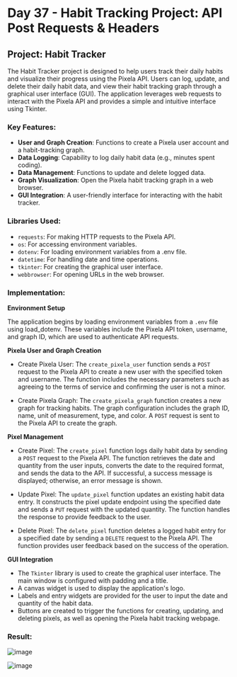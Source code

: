 # Day 37 - Habit Tracking Project: API Post Requests & Headers

## Project: Habit Tracker

The Habit Tracker project is designed to help users track their daily habits and visualize their progress using the Pixela API. Users can log, update, and delete their daily habit data, and view their habit tracking graph through a graphical user interface (GUI). The application leverages web requests to interact with the Pixela API and provides a simple and intuitive interface using Tkinter.


### Key Features:

- **User and Graph Creation**: Functions to create a Pixela user account and a habit-tracking graph.
- **Data Logging**: Capability to log daily habit data (e.g., minutes spent coding).
- **Data Management**: Functions to update and delete logged data.
- **Graph Visualization**: Open the Pixela habit tracking graph in a web browser.
- **GUI Integration**: A user-friendly interface for interacting with the habit tracker.


### Libraries Used:

- `requests`: For making HTTP requests to the Pixela API.
- `os`: For accessing environment variables.
- `dotenv`: For loading environment variables from a .env file.
- `datetime`: For handling date and time operations.
- `tkinter`: For creating the graphical user interface.
- `webbrowser`: For opening URLs in the web browser.


### Implementation:

**Environment Setup**

The application begins by loading environment variables from a `.env` file using load_dotenv. These variables include the Pixela API token, username, and graph ID, which are used to authenticate API requests.

**Pixela User and Graph Creation**

- Create Pixela User:
The `create_pixela_user` function sends a `POST` request to the Pixela API to create a new user with the specified token and username. The function includes the necessary parameters such as agreeing to the terms of service and confirming the user is not a minor.

- Create Pixela Graph:
The `create_pixela_graph` function creates a new graph for tracking habits. The graph configuration includes the graph ID, name, unit of measurement, type, and color. A `POST` request is sent to the Pixela API to create the graph.

**Pixel Management**

- Create Pixel:
The `create_pixel` function logs daily habit data by sending a `POST` request to the Pixela API. The function retrieves the date and quantity from the user inputs, converts the date to the required format, and sends the data to the API. If successful, a success message is displayed; otherwise, an error message is shown.

- Update Pixel:
The `update_pixel` function updates an existing habit data entry. It constructs the pixel update endpoint using the specified date and sends a `PUT` request with the updated quantity. The function handles the response to provide feedback to the user.

- Delete Pixel:
The `delete_pixel` function deletes a logged habit entry for a specified date by sending a `DELETE` request to the Pixela API. The function provides user feedback based on the success of the operation.


**GUI Integration**


 - The `Tkinter` library is used to create the graphical user interface. The main window is configured with padding and a title.
 - A canvas widget is used to display the application's logo.
 - Labels and entry widgets are provided for the user to input the date and quantity of the habit data.
 - Buttons are created to trigger the functions for creating, updating, and deleting pixels, as well as opening the Pixela habit tracking webpage.


### Result:

![image](https://github.com/cristobalgrau/100-days-of-python/assets/119089907/ebc73014-79f3-405b-b97b-c505c73a564d)

![image](https://github.com/cristobalgrau/100-days-of-python/assets/119089907/d0ef5550-4294-4463-b764-42bc0b98ad64)

